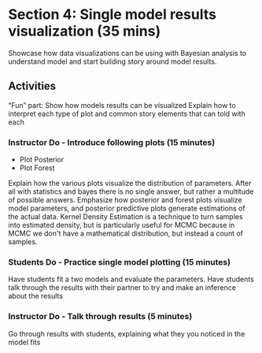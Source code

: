 # Section 4: Single model results visualization (35 mins)
Showcase how data visualizations can be using with Bayesian analysis to understand model and start building story around model results.

## Activities
“Fun” part: Show how models results can be visualized
Explain how to interpret each type of plot and common story elements that can told with each

### Instructor Do - Introduce following plots (15 minutes)
* Plot Posterior
* Plot Forest

Explain how the various plots visualize the distribution of parameters. 
After all with statistics and bayes there is no single answer, but rather a 
multitude of possible answers. Emphasize how posterior and forest plots
visualize model parameters, and posterior predictive plots generate estimations
of the actual data. Kernel Density Estimation is a technique to turn samples
into estimated density, but is particularly useful for MCMC because in MCMC
we don't have a mathematical distribution, but instead a count of samples.

### Students Do - Practice single model plotting (15 minutes)
Have students fit a two models and evaluate the parameters. 
Have students talk through the results with their partner to try and make
an inference about the results

### Instructor Do - Talk through results (5 minutes)
Go through results with students, explaining what they you noticed in the
model fits

